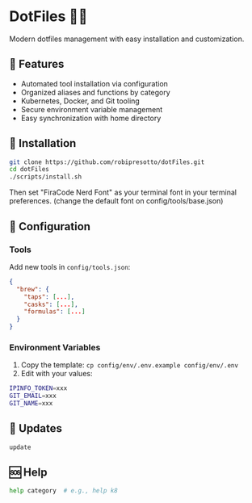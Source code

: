 # DotFiles 🫶🏻
Modern dotfiles management with easy installation and customization.

## 🌟 Features
- Automated tool installation via configuration
- Organized aliases and functions by category
- Kubernetes, Docker, and Git tooling
- Secure environment variable management
- Easy synchronization with home directory

## 🔧 Installation
```bash
git clone https://github.com/robipresotto/dotFiles.git
cd dotFiles
./scripts/install.sh
```
Then set "FiraCode Nerd Font" as your terminal font in your terminal preferences. (change the default font on config/tools/base.json)

## 📝 Configuration
### Tools
Add new tools in `config/tools.json`:
```json
{
  "brew": {
    "taps": [...],
    "casks": [...],
    "formulas": [...]
  }
}
```

### Environment Variables
1. Copy the template: `cp config/env/.env.example config/env/.env`
2. Edit with your values:
```bash
IPINFO_TOKEN=xxx
GIT_EMAIL=xxx
GIT_NAME=xxx
```

## 🔄 Updates
```bash
update
```

## 🆘 Help
```bash
help category  # e.g., help k8
```